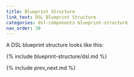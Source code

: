 ```yaml
---
title: Blueprint Structure
link_text: DSL Blueprint Structure
categories: dsl-components blueprint-structure
nav_order: 30
---
```


A DSL blueprint structure looks like this:

{% include blueprint-structure/dsl.md %}

{% include prev_next.md %}
